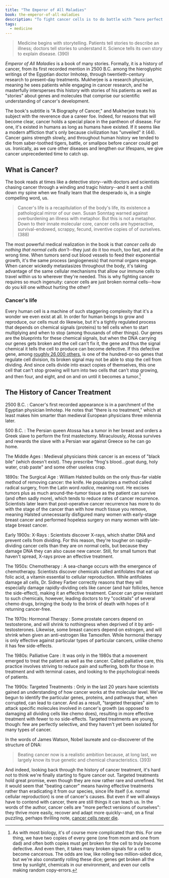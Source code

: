 ```yaml
---
title: "The Emperor of All Maladies"
book: the-emperor-of-all-maladies
description: "To fight cancer cells is to do battle with “more perfect versions of ourselves.”"
tags:
  - medicine
---
```


> Medicine begins with storytelling. Patients tell stories to describe an illness; doctors tell stories to understand it. Science tells its own story to explain disease. (390)

*Emperor of All Maladies* is a book of many stories. Formally, it is a history of cancer, from its first recorded mention in 2500 B.C. among the hieroglyphic writings of the Egyptian doctor Imhotep, through twentieth-century research to present-day treatments. Mukherjee is a research physician, meaning he sees patients while engaging in cancer research, and he masterfully intersperses this history with stories of his patients as well as "stories" about genes and molecules that comprise our scientific understanding of cancer's development.

The book's subtitle is "A Biography of Cancer," and Mukherjee treats his subject with the reverence due a career foe. Indeed, for reasons that will become clear, cancer holds a special place in the pantheon of disease. For one, it's existed in humans as long as humans have existed. If it seems like a modern affliction that's only because civilization has "unveiled" it (44). Cancer gains strength slowly, and throughout human history we tended to die from saber-toothed tigers, battle, or smallpox before cancer could get us. Ironically, as we cure other diseases and lengthen our lifespans, we give cancer unprecedented time to catch up.

## What is Cancer?

The book reads at times like a detective story--with doctors and scientists chasing cancer through a winding and tragic history--and it sent a chill down my spine when we finally learn that the desperado is, in a single compelling word, us.

> Cancer's life is a recapitulation of the body's life, its existence a pathological mirror of our own. Susan Sonntag warned against overburdening an illness with metaphor. But this is not a metaphor. Down to their innate molecular core, cancer cells are hyperactive, survival-endowed, scrappy, fecund, inventive copies of of ourselves. (388)

The most powerful medical realization in the book is that *cancer cells do nothing that normal cells don't*--they just do it too much, too fast, and at the wrong time. When tumors send out blood vessels to feed their exponential growth, it's the same process (angiogenesis) that normal organs engage. When cancer wickedly metastasizes throughout the body, it's taking advantage of the same cellular mechanisms that allow our immune cells to travel within us to wherever they're needed. This is why fighting cancer requires so much ingenuity: cancer cells are just broken normal cells--how do you kill one without hurting the other?

### Cancer's life

Every human cell is a machine of such staggering complexity that it's a wonder we even exist at all. In order for human beings to grow and reproduce, our cells must do likewise, but it's a tightly regulated process that depends on chemical signals (proteins) to tell cells when to start multiplying and when to stop (among thousands of other things). Our genes are the blueprints for these chemical signals, but when the DNA carrying our genes gets broken and the cell can't fix it, the gene and thus the signal chemical it tells the cell to produce can become defective. If this defective gene, among [roughly 26,000 others](http://www.ornl.gov/sci/techresources/Human_Genome/faq/genenumber.shtml), is one of the hundred-or-so genes that regulate cell division, its broken signal may not be able to stop the cell from dividing. And since cells divide into exact copies of themselves, this one cell that can't stop growing will turn into two cells that can't stop growing, and then four, and eight, and on and on until it becomes a tumor.[^1]

## The History of Cancer Treatment

2500 B.C.
: Cancer's first recorded appearance is in a parchment of the Egyptian physician Imhotep. He notes that "there is no treatment," which at least makes him smarter than medieval European physicians three milennia later.

500 B.C.
: The Persian queen Atossa has a tumor in her breast and orders a Greek slave to perform the first mastectomy. Miraculously, Atossa survives and rewards the slave with a Persian war against Greece so he can go home.

The Middle Ages
: Medieval physicians think cancer is an excess of "black bile" (which doesn't exist). They prescribe "frog's blood...goat dung, holy water, crab paste" and some other useless crap.

1890s: The Surgical Age
: William Halsted builds on the only thus-far viable method of removing cancer: the knife. He popularizes a method called radical surgery, from the Latin word <i lang="la">radica</i>, meaning root. He excises tumors plus as much around-the-tumor tissue as the patient can survive (and often sadly more), which tends to reduce rates of cancer recurrence. Scientists later learn that post-operative cancer recurrence has more to do with the stage of the cancer than with how much tissue you remove, meaning Halsted unnecessarily disfigured many women with early-stage breast cancer and performed hopeless surgery on many women with late-stage breast cancer.

Early 1900s: X-Rays
: Scientists discover X-rays, which shatter DNA and prevent cells from dividing. For this reason, they're tougher on rapidly-dividing cancer cells than they are on normal cells, but because they damage DNA they can also cause new cancer. Still, for small tumors that haven't spread, X-rays prove an effective treatment.

The 1950s: Chemotherapy
: A sea-change occurs with the emergence of chemotherapy. Scientists discover chemicals called antifolates that eat up folic acid, a vitamin essential to cellular reproduction. While antifolates damage all cells, Dr. Sidney Farber correctly reasons that they will especially damage rapidly-dividing cels like cancer (and hair follicles, hence the side-effect), making it an effective treatment. Cancer can grow resistant to such chemicals, however, leading doctors to try "cocktails" of several chemo drugs, bringing the body to the brink of death with hopes of it returning cancer-free.

The 1970s: Hormonal Therapy
: Some prostate cancers depend on testosterone, and will shrink to nothingness when deprived of it by anti-testosterones. Likewise, some breast cancers depend on estrogen, and will shrink when given an anti-estrogen like Tamoxifen. While hormonal therapy is only effective against particular types of particular cancers, unlike chemo it has few side-effects.

The 1980s: Palliative Care
: It was only in the 1980s that a movement emerged to treat the patient as well as the cancer. Called palliative care, this practice involves striving to reduce pain and suffering, both for those in treatment and with terminal cases, and looking to the psychological needs of patients.

The 1990s: Targeted Treatments
: Only in the last 20 years have scientists gained an understanding of how cancer works at the molecular level. We've begun to identify the particular genes, proteins, and pathways that, when corrupted, can lead to cancer. And as a result, "targeted therapies" aim to attack specific molecules involved in cancer's growth (as opposed to damaging all dividing cells like chemo does), resulting in more effective treatment with fewer to no side-effects. Targeted treatments are young, though: few are perfectly selective, and they haven't yet been isolated for many types of cancer.

In the words of James Watson, Nobel laureate and co-discoverer of the structure of DNA:

> Beating cancer now is a realistic ambition because, at long last, we largely know its true genetic and chemical characteristics. (393)

And indeed, looking back through the history of cancer treatment, it's hard not to think we're finally starting to figure cancer out. Targeted treatments hold great promise, even though they are now rather rare and unrefined. Yet it would seem that "beating cancer" means having effective treatments rather than eradicating it from our species, since life itself (i.e. normal cellular reproduction) is one of cancer's causes. But even if we will always have to contend with cancer, there are still things it can teach us. In the words of the author, cancer cells are "more perfect versions of ourselves": they thrive more easily, recover and adapt more quickly--and, on a final puzzling, perhaps thrilling note, [cancer cells never die](http://en.wikipedia.org/wiki/Henrietta_Lacks).


[^1]: As with most biology, it's of course more complicated than this. For one thing, we have two copies of every gene (one from mom and one from dad) and often both copies must get broken for the cell to truly become defective. And even then, it takes many broken signals for a cell to become cancerous. The odds are low, like rolling two million-sided dice, but we're also constantly rolling these dice; genes get broken all the time by sunlight, chemicals in our environment, and even our cells making random copy-errors.
